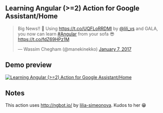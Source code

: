 ## Learning Angular (>=2) Action for Google Assistant/Home

<blockquote class="twitter-tweet" data-lang="en"><p lang="en" dir="ltr">Big News!! 🎉 Using <a href="https://t.co/UQFLoRRDMl">https://t.co/UQFLoRRDMl</a>  by <a href="https://twitter.com/lili_vs">@lili_vs</a> and GALA, you now can learn <a href="https://twitter.com/hashtag/Angular?src=hash">#Angular</a> from your sofa 😎 <a href="https://t.co/fdZ69HPz1M">https://t.co/fdZ69HPz1M</a></p>&mdash; Wassim Chegham (@manekinekko) <a href="https://twitter.com/manekinekko/status/817521806269616128">January 7, 2017</a></blockquote>
<script async src="//platform.twitter.com/widgets.js" charset="utf-8"></script>


## Demo preview
[![Learning Angular (>=2) Action for Google Assistant/Home](http://img.youtube.com/vi/pSR1-tVP5H8/0.jpg)](http://www.youtube.com/watch?v=pSR1-tVP5H8 "Learning Angular (>=2) Action for Google Assistant/Home")

## Notes

This action uses http://ngbot.io/ by [lilia-simeonova](https://github.com/lilia-simeonova). Kudos to her 😁
